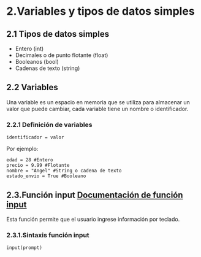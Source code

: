 # 2.Variables y tipos de datos simples

## 2.1 Tipos de datos simples

- Entero (int)
- Decimales o de punto flotante (float)
- Booleanos (bool)
- Cadenas de texto (string)

## 2.2 Variables

Una variable es un espacio en memoria que se utiliza para almacenar un valor que puede cambiar, cada variable tiene un nombre o identificador.

### 2.2.1 Definición de variables

```
identificador = valor
``` 

Por ejemplo:
```
edad = 28 #Entero
precio = 9.99 #Flotante
nombre = "Angel" #String o cadena de texto
estado_envio = True #Booleano
``` 

## 2.3.Función input [Documentación de función input](https://www.w3schools.com/python/ref_func_input.asp)

Esta función permite que el usuario ingrese información por teclado.

### 2.3.1.Sintaxis función input

```
input(prompt)
```
